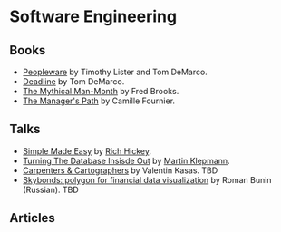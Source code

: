 # Software Engineering

## Books
- [Peopleware](https://www.amazon.com/Peopleware-Productive-Projects-Teams-Second/dp/0932633439) by Timothy Lister and Tom DeMarco.
- [Deadline](https://www.amazon.com/Deadline-Novel-about-Project-Management/dp/0932633390) by Tom DeMarco.
- [The Mythical Man-Month](https://www.amazon.com/Mythical-Man-Month-Software-Engineering-Anniversary/dp/0201835959) by Fred Brooks.
- [The Manager's Path](https://www.amazon.com/dp/B06XP3GJ7F/ref=dp-kindle-redirect?_encoding=UTF8&btkr=1) by Camille Fournier.

## Talks
- [Simple Made Easy](https://www.infoq.com/presentations/Simple-Made-Easy) by [Rich Hickey](https://github.com/richhickey).
- [Turning The Database Insisde Out](https://www.youtube.com/watch?v=fU9hR3kiOK0) by [Martin Klepmann](https://martin.kleppmann.com/).
- [Carpenters & Cartographers](https://youtu.be/TKOnD4UaZ_g) by Valentin Kasas.
  TBD
- [Skybonds: polygon for financial data visualization](https://youtu.be/3yvG3pHC_8E) by Roman Bunin (Russian). TBD

## Articles
